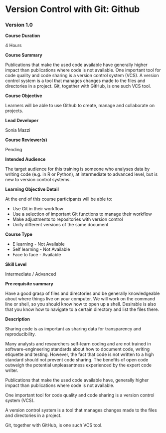 # Version Control with Git: Github
### Version 1.0

**Course Duration**

4 Hours

**Course Summary** 

Publications that make the used code available have generally higher impact than publications where code is not available. One important tool for code quality and code sharing is a version control system (VCS). A version control system is a tool that manages changes made to the files and directories in a project. Git, together with GitHub, is one such VCS tool.

**Course Objective**  

Learners will be able to use Github to create, manage and collaborate on projects. 

**Lead Developer**  

Sonia Mazzi

**Course Reviewer(s)**  

Pending

**Intended Audience**  

The target audience for this training is someone who analyses data by writing code (e.g. in R or Python), at intermediate to advanced level, but is new to version control systems.

**Learning Objective Detail**  

At the end of this course participants will be able to:
* Use Git in their workflow
* Use a selection of important Git functions to manage their workflow
* Make adjustments to repositories with version control
* Unify different versions of the same document

**Course Type**  

* E learning - Not Available
* Self learning - Not Available
* Face to face - Available

**Skill Level**  

Intermediate / Advanced

**Pre requisite summary**  

Have a good grasp of files and directories and be generally knowledgeable about where things live on your computer. We will work on the command line or shell, so you should know how to open up a shell. Desirable is also that you know how to navigate to a certain directory and list the files there.

**Description**  

Sharing code is as important as sharing data for transparency and reproducibility. 

Many analysts and researchers self-learn coding and are not trained in software-engineering standards about how to document code, writing etiquette and testing. However, the fact that code is not written to a high standard should not prevent code sharing. The benefits of open code outweigh the potential unpleasantness experienced by the expert code writer.

Publications that make the used code available have, generally higher impact than publications where code is not available.

One important tool for code quality and code sharing is a version control system (VCS).

A version control system is a tool that manages changes made to the files and directories in a project.

Git, together with GitHub, is one such VCS tool. 






